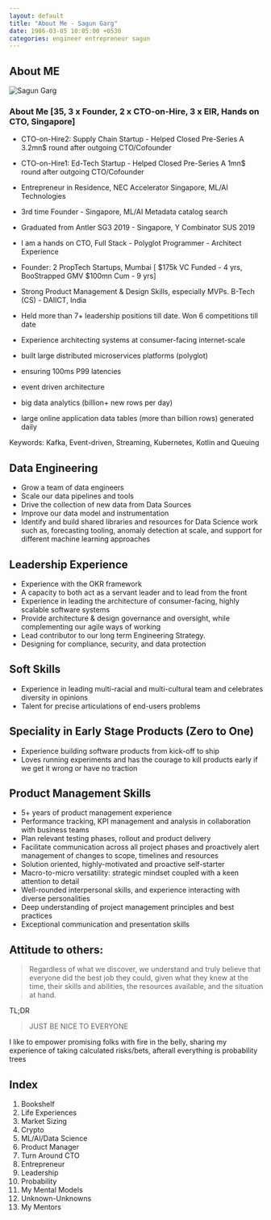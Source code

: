 ```yaml
---
layout: default
title: "About Me - Sagun Garg"
date: 1986-03-05 10:05:00 +0530
categories: engineer entrepreneur sagun
---
```


## About ME

![Sagun Garg](https://twitter.com/sagungarg)

### About Me [35, 3 x Founder, 2 x CTO-on-Hire, 3 x EIR,  Hands on CTO, Singapore]
- CTO-on-Hire2: Supply Chain Startup - Helped Closed Pre-Series A 3.2mn$ round after outgoing CTO/Cofounder
- CTO-on-Hire1: Ed-Tech Startup - Helped Closed Pre-Series A 1mn$ round after outgoing CTO/Cofounder
- Entrepreneur in Residence, NEC Accelerator Singapore, ML/AI Technologies
- 3rd time Founder - Singapore, ML/AI Metadata catalog search 
- Graduated from Antler SG3 2019 - Singapore, Y Combinator SUS 2019
- I am a hands on CTO, Full Stack - Polyglot Programmer - Architect Experience
- Founder: 2 PropTech Startups, Mumbai [ $175k VC Funded - 4 yrs, BooStrapped GMV $100mn Cum - 9 yrs]
- Strong Product Management & Design Skills, especially MVPs. B-Tech (CS) - DAIICT, India
- Held more than 7+ leadership positions till date. Won 6 competitions till date

- Experience architecting systems at consumer-facing internet-scale
 - built large distributed microservices platforms (polyglot)
 - ensuring 100ms P99 latencies
 - event driven architecture
 - big data analytics (billion+ new rows per day)
 - large online application data tables (more than billion rows) generated daily

Keywords: Kafka, Event-driven, Streaming, Kubernetes, Kotlin and Queuing

## Data Engineering
- Grow a team of data engineers
- Scale our data pipelines and tools
- Drive the collection of new data from Data Sources
- Improve our data model and instrumentation
- Identify and build shared libraries and resources for Data Science work such as, forecasting tooling, anomaly detection at scale, and support for different machine learning approaches

## Leadership Experience
- Experience with the OKR framework
- A capacity to both act as a servant leader and to lead from the front
- Experience in leading the architecture of consumer-facing, highly scalable software systems
- Provide architecture & design governance and oversight, while complementing our agile ways of working
- Lead contributor to our long term Engineering Strategy.
- Designing for compliance, security, and data protection
  
## Soft Skills
-  Experience in leading multi-racial and multi-cultural team and celebrates diversity in opinions
-  Talent for precise articulations of end-users problems

## Speciality in Early Stage Products (Zero to One) 
-  Experience building software products from kick-off to ship
-  Loves running experiments and has the courage to kill products early if we get it wrong or have no traction

## Product Management Skills
- 5+ years of product management experience
- Performance tracking, KPI management and analysis in collaboration with business teams
- Plan relevant testing phases, rollout and product delivery
- Facilitate communication across all project phases and proactively alert management of changes to scope, timelines and resources
- Solution oriented, highly-motivated and proactive self-starter 
- Macro-to-micro versatility: strategic mindset coupled with a keen attention to detail 
- Well-rounded interpersonal skills, and experience interacting with diverse personalities 
- Deep understanding of project management principles and best practices 
- Exceptional communication and presentation skills

## Attitude to others: 

> Regardless of what we discover, we understand and truly believe that everyone did the best job they could, given what they knew at the time, their skills and abilities, the resources available, and the situation at hand.

TL;DR 

> JUST BE NICE TO EVERYONE

I like to empower promising folks with fire in the belly, sharing my experience of taking calculated risks/bets, afterall everything is probability trees

## Index
1. Bookshelf
2. Life Experiences
3. Market Sizing
4. Crypto
5. ML/AI/Data Science
6. Product Manager
7. Turn Around CTO
8. Entrepreneur
9. Leadership
10. Probability
11. My Mental Models
12. Unknown-Unknowns
13. My Mentors

<!-- ## My Mentors
## My Heroes -->